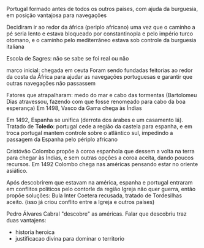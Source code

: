 Portugal formado antes de todos os outros paises, com ajuda da burguesia, em posição vantajosa para navegações

Decidiram ir ao redor da áfrica (periplo africano) uma vez que o caminho a pé seria lento e estava bloqueado por constantinopla e pelo império turco otomano, e o caminho pelo mediterrâneo estava sob controle da burguesia italiana

Escola de Sagres: não se sabe se foi real ou não

marco inicial: chegada em ceuta
Foram sendo fundadas feitorias ao redor da costa da África para ajudar as navegações portuguesas e garantir que outras navegações não passassem

Fatores que atrapalharam: medo do mar e cabo das tormentas (Bartolomeu Dias atravessou, fazendo com que fosse renomeado para cabo da boa esperança)
Em 1498, Vasco da Gama chega às Índias


Em 1492, Espanha se unifica (derrota dos árabes e um casamento lá).
Tratado de **Toledo**: portugal cede a região da castela para espanha, e em troca portugal mantem controle sobre o atlântico sul, impedindo a passagem da Espanha pelo périplo africano

Cristóvão Colombo propõe à coroa espanhola que dessem a volta na terra para chegar às Índias, e sem outras opções a coroa aceita, dando poucos recursos.
Em 1492 Colombo chega nas américas pensando estar no oriente asiático.

Após descobrirem que estavam na américa, espanha e portugal entraram em conflitos politicos pelo contorle da região
Igreja não quer guerra, então propõe soluções: Bula Inter Coetera recusada, tratado de Tordesilhas aceito. (isso já criou conflito entre a Igreja e outros países)


Pedro Álvares Cabral "descobre" as américas. Falar que descobriu traz duas vantajens:
- historia heroica
- justificacao divina para dominar o territorio